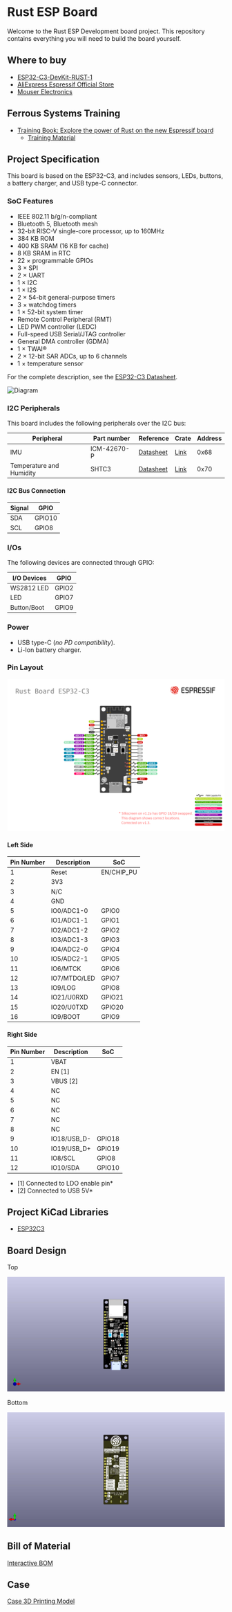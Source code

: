# Rust ESP Board

Welcome to the Rust ESP Development board project. This repository contains everything you will need to build the board yourself.

## Where to buy

* [ESP32-C3-DevKit-RUST-1](https://www.espressif.com/en/products/devkits)
* [AliExpress Espressif Official Store](https://www.aliexpress.com/item/1005004418342288.html)
* [Mouser Electronics](https://www2.mouser.com/ProductDetail/Espressif-Systems/ESP32-C3-DevKit-RUST-1?qs=4ASt3YYao0WvXOj9TGjU2A%3D%3D)

## Ferrous Systems Training

* [Training Book: Explore the power of Rust on the new Espressif board](https://github.com/esp-rs/espressif-trainings)
  * [Training Material](https://github.com/esp-rs/espressif-trainings)

## Project Specification

This board is based on the ESP32-C3, and includes sensors, LEDs, buttons, a battery charger, and USB type-C connector.

### SoC Features

* IEEE 802.11 b/g/n-compliant
* Bluetooth 5, Bluetooth mesh
* 32-bit RISC-V single-core processor, up to 160MHz
* 384 KB ROM
* 400 KB SRAM (16 KB for cache)
* 8 KB SRAM in RTC
* 22 × programmable GPIOs
* 3 × SPI
* 2 × UART
* 1 × I2C
* 1 × I2S
* 2 × 54-bit general-purpose timers
* 3 × watchdog timers
* 1 × 52-bit system timer
* Remote Control Peripheral (RMT)
* LED PWM controller (LEDC)
* Full-speed USB Serial/JTAG controller
* General DMA controller (GDMA)
* 1 × TWAI®
* 2 × 12-bit SAR ADCs, up to 6 channels
* 1 × temperature sensor

For the complete description, see the [ESP32-C3 Datasheet](https://www.espressif.com/sites/default/files/documentation/esp32-c3_datasheet_en.pdf).

![Diagram](assets/rust_board_v1.2_diagram.png)

### I2C Peripherals

This board includes the following peripherals over the I2C bus:

| Peripheral               | Part number | Reference                                                                                                                                                 | Crate                                     | Address |
| ------------------------ | ----------- | --------------------------------------------------------------------------------------------------------------------------------------------------------- | ----------------------------------------- | ------- |
| IMU                      | ICM-42670-P | [Datasheet](https://invensense.tdk.com/download-pdf/icm-42670-p-datasheet/)                                                                               | [Link](https://crates.io/crates/icm42670) | 0x68    |
| Temperature and Humidity | SHTC3       | [Datasheet](https://www.sensirion.com/en/environmental-sensors/humidity-sensors/digital-humidity-sensor-shtc3-our-new-standard-for-consumer-electronics/) | [Link](https://crates.io/crates/shtcx)    | 0x70    |

#### I2C Bus Connection

| Signal | GPIO   |
| ------ | ------ |
| SDA    | GPIO10 |
| SCL    | GPIO8  |

### I/Os

The following devices are connected through GPIO:

| I/O Devices | GPIO  |
| ----------- | ----- |
| WS2812 LED  | GPIO2 |
| LED         | GPIO7 |
| Button/Boot | GPIO9 |

### Power

* USB type-C (*no PD compatibility*).
* Li-Ion battery charger.

### Pin Layout

![Pin Layout](assets/rust_board_v1.2_pin_layout.png)


#### Left Side

| Pin Number | Description  | SoC        |
| ---------- | ------------ | ---------- |
| 1          | Reset        | EN/CHIP_PU |
| 2          | 3V3          |            |
| 3          | N/C          |            |
| 4          | GND          |            |
| 5          | IO0/ADC1-0   | GPIO0      |
| 6          | IO1/ADC1-1   | GPIO1      |
| 7          | IO2/ADC1-2   | GPIO2      |
| 8          | IO3/ADC1-3   | GPIO3      |
| 9          | IO4/ADC2-0   | GPIO4      |
| 10         | IO5/ADC2-1   | GPIO5      |
| 11         | IO6/MTCK     | GPIO6      |
| 12         | IO7/MTDO/LED | GPIO7      |
| 13         | IO9/LOG      | GPIO8      |
| 14         | IO21/U0RXD   | GPIO21     |
| 15         | IO20/U0TXD   | GPIO20     |
| 16         | IO9/BOOT     | GPIO9      |

#### Right Side

| Pin Number | Description | SoC    |
| ---------- | ----------- | ------ |
| 1          | VBAT        |        |
| 2          | EN [1]      |        |
| 3          | VBUS [2]    |        |
| 4          | NC          |        |
| 5          | NC          |        |
| 6          | NC          |        |
| 7          | NC          |        |
| 8          | NC          |        |
| 9          | IO18/USB_D- | GPIO18 |
| 10         | IO19/USB_D+ | GPIO19 |
| 11         | IO8/SCL     | GPIO8  |
| 12         | IO10/SDA    | GPIO10 |

  * [1] Connected to LDO enable pin*
  * [2] Connected to USB 5V*

## Project KiCad Libraries

* [ESP32C3](https://github.com/espressif/kicad-libraries)

## Board Design

Top

![TOP](assets/esp-rust-board_top.jpg)

Bottom

![BOT](assets/esp-rust-board_bot.jpg)

## Bill of Material

[Interactive BOM](https://esp-rs.github.io/esp-rust-board/)

## Case

[Case 3D Printing Model](https://www.printables.com/model/288200-minimalistic-case-for-esp32-c3-devkit-rust-1)
